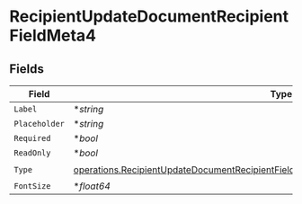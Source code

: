 # RecipientUpdateDocumentRecipientFieldMeta4


## Fields

| Field                                                                                                                                                                                            | Type                                                                                                                                                                                             | Required                                                                                                                                                                                         | Description                                                                                                                                                                                      |
| ------------------------------------------------------------------------------------------------------------------------------------------------------------------------------------------------ | ------------------------------------------------------------------------------------------------------------------------------------------------------------------------------------------------ | ------------------------------------------------------------------------------------------------------------------------------------------------------------------------------------------------ | ------------------------------------------------------------------------------------------------------------------------------------------------------------------------------------------------ |
| `Label`                                                                                                                                                                                          | **string*                                                                                                                                                                                        | :heavy_minus_sign:                                                                                                                                                                               | N/A                                                                                                                                                                                              |
| `Placeholder`                                                                                                                                                                                    | **string*                                                                                                                                                                                        | :heavy_minus_sign:                                                                                                                                                                               | N/A                                                                                                                                                                                              |
| `Required`                                                                                                                                                                                       | **bool*                                                                                                                                                                                          | :heavy_minus_sign:                                                                                                                                                                               | N/A                                                                                                                                                                                              |
| `ReadOnly`                                                                                                                                                                                       | **bool*                                                                                                                                                                                          | :heavy_minus_sign:                                                                                                                                                                               | N/A                                                                                                                                                                                              |
| `Type`                                                                                                                                                                                           | [operations.RecipientUpdateDocumentRecipientFieldMetaDocumentsRecipientsResponse200Type](../../models/operations/recipientupdatedocumentrecipientfieldmetadocumentsrecipientsresponse200type.md) | :heavy_check_mark:                                                                                                                                                                               | N/A                                                                                                                                                                                              |
| `FontSize`                                                                                                                                                                                       | **float64*                                                                                                                                                                                       | :heavy_minus_sign:                                                                                                                                                                               | N/A                                                                                                                                                                                              |